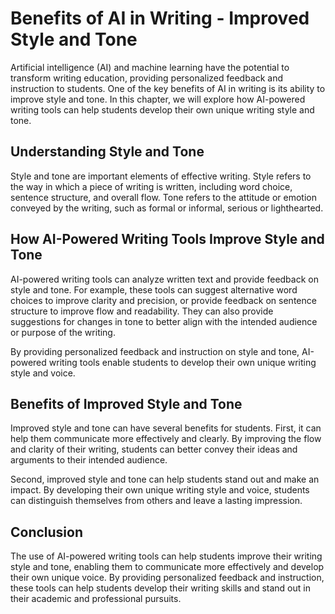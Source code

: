Benefits of AI in Writing - Improved Style and Tone
==============================================================

Artificial intelligence (AI) and machine learning have the potential to transform writing education, providing personalized feedback and instruction to students. One of the key benefits of AI in writing is its ability to improve style and tone. In this chapter, we will explore how AI-powered writing tools can help students develop their own unique writing style and tone.

Understanding Style and Tone
----------------------------

Style and tone are important elements of effective writing. Style refers to the way in which a piece of writing is written, including word choice, sentence structure, and overall flow. Tone refers to the attitude or emotion conveyed by the writing, such as formal or informal, serious or lighthearted.

How AI-Powered Writing Tools Improve Style and Tone
---------------------------------------------------

AI-powered writing tools can analyze written text and provide feedback on style and tone. For example, these tools can suggest alternative word choices to improve clarity and precision, or provide feedback on sentence structure to improve flow and readability. They can also provide suggestions for changes in tone to better align with the intended audience or purpose of the writing.

By providing personalized feedback and instruction on style and tone, AI-powered writing tools enable students to develop their own unique writing style and voice.

Benefits of Improved Style and Tone
-----------------------------------

Improved style and tone can have several benefits for students. First, it can help them communicate more effectively and clearly. By improving the flow and clarity of their writing, students can better convey their ideas and arguments to their intended audience.

Second, improved style and tone can help students stand out and make an impact. By developing their own unique writing style and voice, students can distinguish themselves from others and leave a lasting impression.

Conclusion
----------

The use of AI-powered writing tools can help students improve their writing style and tone, enabling them to communicate more effectively and develop their own unique voice. By providing personalized feedback and instruction, these tools can help students develop their writing skills and stand out in their academic and professional pursuits.
